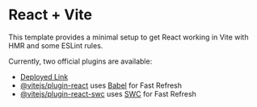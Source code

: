 # React + Vite

This template provides a minimal setup to get React working in Vite with HMR and some ESLint rules.

Currently, two official plugins are available:

- [Deployed Link](https://hot-chai.surge.sh)
- [@vitejs/plugin-react](https://github.com/vitejs/vite-plugin-react/blob/main/packages/plugin-react/README.md) uses [Babel](https://babeljs.io/) for Fast Refresh
- [@vitejs/plugin-react-swc](https://github.com/vitejs/vite-plugin-react-swc) uses [SWC](https://swc.rs/) for Fast Refresh
